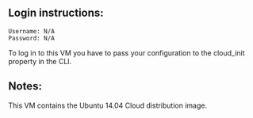 ## Login instructions:

```
Username: N/A
Password: N/A
```

To log in to this VM you have to pass your configuration to the cloud_init
property in the CLI.

## Notes:

This VM contains the Ubuntu 14.04 Cloud distribution image.
